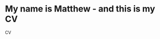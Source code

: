 <!DOCTYPE html>
<html>
<body>
<h1>My name is Matthew - and this is my CV</h1>
<p href="https://matthewgoldring.github.io/CV">CV</p>
</body>
</html>
